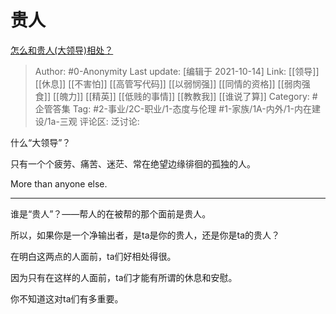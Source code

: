 # 贵人
[怎么和贵人(大领导)相处？](https://www.zhihu.com/question/461793388/answer/2167810020)

> Author: #0-Anonymity
> Last update: [编辑于 2021-10-14]
> Link: [[领导]] [[休息]] [[不害怕]] [[高管写代码]] [[以弱悯强]] [[同情的资格]] [[弱肉强食]] [[魄力]] [[精英]] [[低贱的事情]] [[教教我]] [[谁说了算]]
> Category: #企管答集
> Tag: #2-事业/2C-职业/1-态度与伦理 #1-家族/1A-内外/1-内在建设/1a-三观
> 评论区:
> 泛讨论:

什么“大领导”？

只有一个个疲劳、痛苦、迷茫、常在绝望边缘徘徊的孤独的人。

More than anyone else.

---

谁是“贵人”？——帮人的在被帮的那个面前是贵人。

所以，如果你是一个净输出者，是ta是你的贵人，还是你是ta的贵人？

在明白这两点的人面前，ta们好相处得很。

因为只有在这样的人面前，ta们才能有所谓的休息和安慰。

你不知道这对ta们有多重要。
